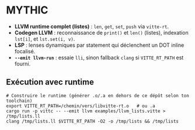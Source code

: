 # MYTHIC

- **LLVM runtime complet (listes)** : `len`, `get`, `set`, `push` via `vitte-rt`. 
- **Codegen LLVM** : reconnaissance de `print()` et `len()` (listes), indexation `lst[i]`, et `lst.set(i, v)`.
- **LSP** : lenses dynamiques par statement qui déclenchent un DOT inline focalisé.
- **`--emit llvm-run`** : essaie `lli`, sinon fallback `clang` si `VITTE_RT_PATH` est fourni.

## Exécution avec runtime
```
# Construire le runtime (générer .o/.a en dehors de ce dépôt selon ton toolchain)
export VITTE_RT_PATH=/chemin/vers/libvitte-rt.o   # ou .a
cargo run -p vittc -- --emit llvm examples/llvm_lists.vitte > /tmp/lists.ll
clang /tmp/lists.ll $VITTE_RT_PATH -O2 -o /tmp/lists && /tmp/lists
```
